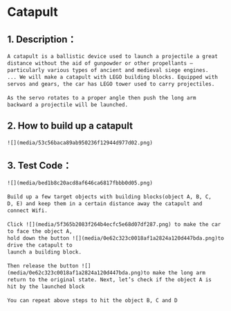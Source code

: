 # **Catapult**

## 1.  **Description：**
    
    A catapult is a ballistic device used to launch a projectile a great
    distance without the aid of gunpowder or other propellants –
    particularly various types of ancient and medieval siege engines.
    ... We will make a catapult with LEGO building blocks. Equipped with
    servos and gears, the car has LEGO tower used to carry projectiles.
    
    As the servo rotates to a proper angle then push the long arm
    backward a projectile will be launched.

## 2.  **How to build up a catapult**
    
    ![](media/53c56baca89ab950236f12944d977d02.png)

## 3.  **Test Code：**
    
    ![](media/bed1b8c20acd8af646ca6817fbbb0d05.png)
    
    Build up a few target objects with building blocks(object A, B, C,
    D, E) and keep them in a certain distance away the catapult and
    connect Wifi.
    
    Click ![](media/5f365b2083f264b4ecfc5e68d07df287.png) to make the car to face the object A,
    hold down the button ![](media/0e62c323c0018af1a2824a120d447bda.png)to drive the catapult to
    launch a building block.
    
    Then release the button ![](media/0e62c323c0018af1a2824a120d447bda.png)to make the long arm
    return to the original state. Next, let’s check if the object A is
    hit by the launched block
    
    You can repeat above steps to hit the object B, C and D
